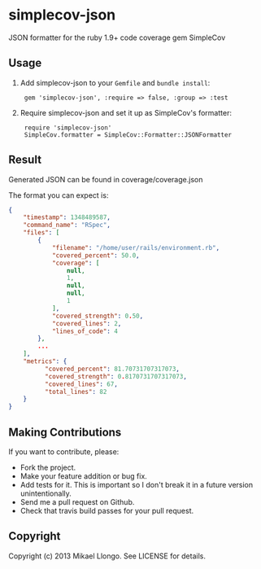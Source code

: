 # simplecov-json

JSON formatter for the ruby 1.9+ code coverage gem SimpleCov

## Usage

1. Add simplecov-json to your `Gemfile` and `bundle install`:

        gem 'simplecov-json', :require => false, :group => :test

2. Require simplecov-json and set it up as SimpleCov's formatter:

        require 'simplecov-json'
        SimpleCov.formatter = SimpleCov::Formatter::JSONFormatter

## Result

Generated JSON can be found in coverage/coverage.json

The format you can expect is:
```json
{
    "timestamp": 1348489587,
    "command_name": "RSpec",
    "files": [
        {
            "filename": "/home/user/rails/environment.rb",
            "covered_percent": 50.0,
            "coverage": [
                null,
                1,
                null,
                null,
                1
            ],
            "covered_strength": 0.50,
            "covered_lines": 2,
            "lines_of_code": 4
        },
        ...
    ],
    "metrics": {
          "covered_percent": 81.70731707317073,
          "covered_strength": 0.8170731707317073,
          "covered_lines": 67,
          "total_lines": 82
    }
}
```

## Making Contributions

If you want to contribute, please:

  * Fork the project.
  * Make your feature addition or bug fix.
  * Add tests for it. This is important so I don't break it in a future version unintentionally.
  * Send me a pull request on Github.
  * Check that travis build passes for your pull request.


## Copyright

Copyright (c) 2013 Mikael Llongo. See LICENSE for details.
